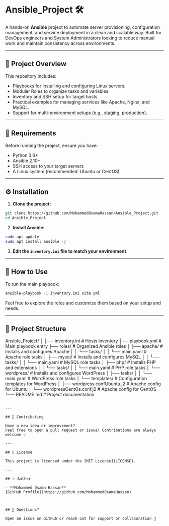 # Ansible_Project 🛠️

A hands-on **Ansible** project to automate server provisioning, configuration management, and service deployment in a clean and scalable way. Built for DevOps engineers and System Administrators looking to reduce manual work and maintain consistency across environments.

---

## 📌 Project Overview

This repository includes:

- Playbooks for installing and configuring Linux servers.
- Modular Roles to organize tasks and variables.
- Inventory and SSH setup for target hosts.
- Practical examples for managing services like Apache, Nginx, and MySQL.
- Support for multi-environment setups (e.g., staging, production).

---

## 🚀 Requirements

Before running the project, ensure you have:

- Python 3.6+
- Ansible 2.10+
- SSH access to your target servers
- A Linux system (recommended: Ubuntu or CentOS)

---

## ⚙️ Installation

1. **Clone the project:**

```bash
git clone https://github.com/MohammedOsamaHassan/Ansible_Project.git
cd Ansible_Project
```

2. **Install Ansible:**

```bash
sudo apt update
sudo apt install ansible -y
```

3. **Edit the `inventory.ini` file to match your environment.**

---

## 🧪 How to Use

To run the main playbook:

```bash
ansible-playbook -i inventory.ini site.yml
```

Feel free to explore the roles and customize them based on your setup and needs.

---

## 📁 Project Structure

Ansible_Project/
│
├── inventory.ini           # Hosts inventory
├── playbook.yml            # Main playbook entry
├── roles/                  # Organized Ansible roles
│   ├── apache/             # Installs and configures Apache
│   │   └── tasks/
│   │       └── main.yaml   # Apache role tasks
│   ├── mysql/              # Installs and configures MySQL
│   │   └── tasks/
│   │       └── main.yaml   # MySQL role tasks
│   ├── php/                # Installs PHP and extensions
│   │   └── tasks/
│   │       └── main.yaml   # PHP role tasks
│   └── wordpress/          # Installs and configures WordPress
│       ├── tasks/
│       │   └── main.yaml   # WordPress role tasks
│       └── templates/      # Configuration templates for WordPress
│           ├── wordpress.confUbuntu.j2     # Apache config for Ubuntu
│           └── wordpressCentOs.conf.j2     # Apache config for CentOS
└── README.md               # Project documentation


```

---

## 👥 Contributing

Have a new idea or improvement?  
Feel free to open a pull request or issue! Contributions are always welcome 💡

---

## 📄 License

This project is licensed under the [MIT License](LICENSE).

---

## ✨ Author

- **Mohammed Osama Hassan**  
[GitHub Profile](https://github.com/MohammedOsamaHassan)

---

## 💬 Questions?

Open an issue on GitHub or reach out for support or collaboration 🤝
